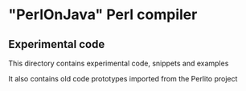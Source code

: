 "PerlOnJava" Perl compiler
=======================

Experimental code
-----------

This directory contains experimental code, snippets and examples

It also contains old code prototypes imported from the Perlito project

